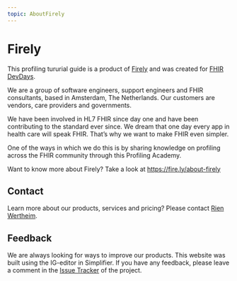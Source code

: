 ```yaml
---
topic: AboutFirely
---
```

# Firely

This profiling tururial guide is a product of [Firely][1] and was created for [FHIR DevDays][2].

We are a group of software engineers, support engineers and FHIR consultants, based in Amsterdam, The Netherlands. Our customers are vendors, care providers and governments.

We have been involved in HL7 FHIR since day one and have been contributing to the standard ever since. We dream that one day every app in health care will speak FHIR. That’s why we want to make FHIR even simpler. 

One of the ways in which we do this is by sharing knowledge on profiling across the FHIR community through this Profiling Academy. 

Want to know more about Firely? Take a look at https://fire.ly/about-firely

## Contact
Learn more about our products, services and pricing? Please contact [Rien Wertheim](mailto:rien@fire.ly "Contact Rien Wertheim").

## Feedback
We are always looking for ways to improve our products. This website was built using the IG-editor in Simplifier. If you have any feedback, please leave a comment in the [Issue Tracker][3] of the project.


&nbsp;

[1]: https://fire.ly "Firely Corporate Site"
[2]: https://www.devdays.com/ "FHIR DevDays"
[3]: https://simplifier.net/ACME-profiling-tutorial-r4/~issues "Feedback"
